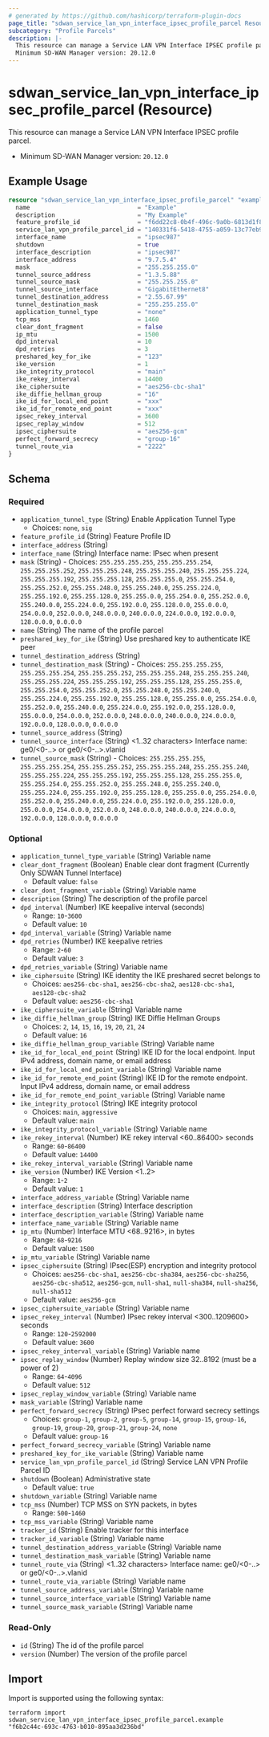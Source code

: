 ```yaml
---
# generated by https://github.com/hashicorp/terraform-plugin-docs
page_title: "sdwan_service_lan_vpn_interface_ipsec_profile_parcel Resource - terraform-provider-sdwan"
subcategory: "Profile Parcels"
description: |-
  This resource can manage a Service LAN VPN Interface IPSEC profile parcel.
  Minimum SD-WAN Manager version: 20.12.0
---
```


# sdwan_service_lan_vpn_interface_ipsec_profile_parcel (Resource)

This resource can manage a Service LAN VPN Interface IPSEC profile parcel.
  - Minimum SD-WAN Manager version: `20.12.0`

## Example Usage

```terraform
resource "sdwan_service_lan_vpn_interface_ipsec_profile_parcel" "example" {
  name                              = "Example"
  description                       = "My Example"
  feature_profile_id                = "f6dd22c8-0b4f-496c-9a0b-6813d1f8b8ac"
  service_lan_vpn_profile_parcel_id = "140331f6-5418-4755-a059-13c77eb96037"
  interface_name                    = "ipsec987"
  shutdown                          = true
  interface_description             = "ipsec987"
  interface_address                 = "9.7.5.4"
  mask                              = "255.255.255.0"
  tunnel_source_address             = "1.3.5.88"
  tunnel_source_mask                = "255.255.255.0"
  tunnel_source_interface           = "GigabitEthernet8"
  tunnel_destination_address        = "2.55.67.99"
  tunnel_destination_mask           = "255.255.255.0"
  application_tunnel_type           = "none"
  tcp_mss                           = 1460
  clear_dont_fragment               = false
  ip_mtu                            = 1500
  dpd_interval                      = 10
  dpd_retries                       = 3
  preshared_key_for_ike             = "123"
  ike_version                       = 1
  ike_integrity_protocol            = "main"
  ike_rekey_interval                = 14400
  ike_ciphersuite                   = "aes256-cbc-sha1"
  ike_diffie_hellman_group          = "16"
  ike_id_for_local_end_point        = "xxx"
  ike_id_for_remote_end_point       = "xxx"
  ipsec_rekey_interval              = 3600
  ipsec_replay_window               = 512
  ipsec_ciphersuite                 = "aes256-gcm"
  perfect_forward_secrecy           = "group-16"
  tunnel_route_via                  = "2222"
}
```

<!-- schema generated by tfplugindocs -->
## Schema

### Required

- `application_tunnel_type` (String) Enable Application Tunnel Type
  - Choices: `none`, `sig`
- `feature_profile_id` (String) Feature Profile ID
- `interface_address` (String)
- `interface_name` (String) Interface name: IPsec when present
- `mask` (String) - Choices: `255.255.255.255`, `255.255.255.254`, `255.255.255.252`, `255.255.255.248`, `255.255.255.240`, `255.255.255.224`, `255.255.255.192`, `255.255.255.128`, `255.255.255.0`, `255.255.254.0`, `255.255.252.0`, `255.255.248.0`, `255.255.240.0`, `255.255.224.0`, `255.255.192.0`, `255.255.128.0`, `255.255.0.0`, `255.254.0.0`, `255.252.0.0`, `255.240.0.0`, `255.224.0.0`, `255.192.0.0`, `255.128.0.0`, `255.0.0.0`, `254.0.0.0`, `252.0.0.0`, `248.0.0.0`, `240.0.0.0`, `224.0.0.0`, `192.0.0.0`, `128.0.0.0`, `0.0.0.0`
- `name` (String) The name of the profile parcel
- `preshared_key_for_ike` (String) Use preshared key to authenticate IKE peer
- `tunnel_destination_address` (String)
- `tunnel_destination_mask` (String) - Choices: `255.255.255.255`, `255.255.255.254`, `255.255.255.252`, `255.255.255.248`, `255.255.255.240`, `255.255.255.224`, `255.255.255.192`, `255.255.255.128`, `255.255.255.0`, `255.255.254.0`, `255.255.252.0`, `255.255.248.0`, `255.255.240.0`, `255.255.224.0`, `255.255.192.0`, `255.255.128.0`, `255.255.0.0`, `255.254.0.0`, `255.252.0.0`, `255.240.0.0`, `255.224.0.0`, `255.192.0.0`, `255.128.0.0`, `255.0.0.0`, `254.0.0.0`, `252.0.0.0`, `248.0.0.0`, `240.0.0.0`, `224.0.0.0`, `192.0.0.0`, `128.0.0.0`, `0.0.0.0`
- `tunnel_source_address` (String)
- `tunnel_source_interface` (String) <1..32 characters> Interface name: ge0/<0-..> or ge0/<0-..>.vlanid
- `tunnel_source_mask` (String) - Choices: `255.255.255.255`, `255.255.255.254`, `255.255.255.252`, `255.255.255.248`, `255.255.255.240`, `255.255.255.224`, `255.255.255.192`, `255.255.255.128`, `255.255.255.0`, `255.255.254.0`, `255.255.252.0`, `255.255.248.0`, `255.255.240.0`, `255.255.224.0`, `255.255.192.0`, `255.255.128.0`, `255.255.0.0`, `255.254.0.0`, `255.252.0.0`, `255.240.0.0`, `255.224.0.0`, `255.192.0.0`, `255.128.0.0`, `255.0.0.0`, `254.0.0.0`, `252.0.0.0`, `248.0.0.0`, `240.0.0.0`, `224.0.0.0`, `192.0.0.0`, `128.0.0.0`, `0.0.0.0`

### Optional

- `application_tunnel_type_variable` (String) Variable name
- `clear_dont_fragment` (Boolean) Enable clear dont fragment (Currently Only SDWAN Tunnel Interface)
  - Default value: `false`
- `clear_dont_fragment_variable` (String) Variable name
- `description` (String) The description of the profile parcel
- `dpd_interval` (Number) IKE keepalive interval (seconds)
  - Range: `10`-`3600`
  - Default value: `10`
- `dpd_interval_variable` (String) Variable name
- `dpd_retries` (Number) IKE keepalive retries
  - Range: `2`-`60`
  - Default value: `3`
- `dpd_retries_variable` (String) Variable name
- `ike_ciphersuite` (String) IKE identity the IKE preshared secret belongs to
  - Choices: `aes256-cbc-sha1`, `aes256-cbc-sha2`, `aes128-cbc-sha1`, `aes128-cbc-sha2`
  - Default value: `aes256-cbc-sha1`
- `ike_ciphersuite_variable` (String) Variable name
- `ike_diffie_hellman_group` (String) IKE Diffie Hellman Groups
  - Choices: `2`, `14`, `15`, `16`, `19`, `20`, `21`, `24`
  - Default value: `16`
- `ike_diffie_hellman_group_variable` (String) Variable name
- `ike_id_for_local_end_point` (String) IKE ID for the local endpoint. Input IPv4 address, domain name, or email address
- `ike_id_for_local_end_point_variable` (String) Variable name
- `ike_id_for_remote_end_point` (String) IKE ID for the remote endpoint. Input IPv4 address, domain name, or email address
- `ike_id_for_remote_end_point_variable` (String) Variable name
- `ike_integrity_protocol` (String) IKE integrity protocol
  - Choices: `main`, `aggressive`
  - Default value: `main`
- `ike_integrity_protocol_variable` (String) Variable name
- `ike_rekey_interval` (Number) IKE rekey interval <60..86400> seconds
  - Range: `60`-`86400`
  - Default value: `14400`
- `ike_rekey_interval_variable` (String) Variable name
- `ike_version` (Number) IKE Version <1..2>
  - Range: `1`-`2`
  - Default value: `1`
- `interface_address_variable` (String) Variable name
- `interface_description` (String) Interface description
- `interface_description_variable` (String) Variable name
- `interface_name_variable` (String) Variable name
- `ip_mtu` (Number) Interface MTU <68..9216>, in bytes
  - Range: `68`-`9216`
  - Default value: `1500`
- `ip_mtu_variable` (String) Variable name
- `ipsec_ciphersuite` (String) IPsec(ESP) encryption and integrity protocol
  - Choices: `aes256-cbc-sha1`, `aes256-cbc-sha384`, `aes256-cbc-sha256`, `aes256-cbc-sha512`, `aes256-gcm`, `null-sha1`, `null-sha384`, `null-sha256`, `null-sha512`
  - Default value: `aes256-gcm`
- `ipsec_ciphersuite_variable` (String) Variable name
- `ipsec_rekey_interval` (Number) IPsec rekey interval <300..1209600> seconds
  - Range: `120`-`2592000`
  - Default value: `3600`
- `ipsec_rekey_interval_variable` (String) Variable name
- `ipsec_replay_window` (Number) Replay window size 32..8192 (must be a power of 2)
  - Range: `64`-`4096`
  - Default value: `512`
- `ipsec_replay_window_variable` (String) Variable name
- `mask_variable` (String) Variable name
- `perfect_forward_secrecy` (String) IPsec perfect forward secrecy settings
  - Choices: `group-1`, `group-2`, `group-5`, `group-14`, `group-15`, `group-16`, `group-19`, `group-20`, `group-21`, `group-24`, `none`
  - Default value: `group-16`
- `perfect_forward_secrecy_variable` (String) Variable name
- `preshared_key_for_ike_variable` (String) Variable name
- `service_lan_vpn_profile_parcel_id` (String) Service LAN VPN Profile Parcel ID
- `shutdown` (Boolean) Administrative state
  - Default value: `true`
- `shutdown_variable` (String) Variable name
- `tcp_mss` (Number) TCP MSS on SYN packets, in bytes
  - Range: `500`-`1460`
- `tcp_mss_variable` (String) Variable name
- `tracker_id` (String) Enable tracker for this interface
- `tracker_id_variable` (String) Variable name
- `tunnel_destination_address_variable` (String) Variable name
- `tunnel_destination_mask_variable` (String) Variable name
- `tunnel_route_via` (String) <1..32 characters> Interface name: ge0/<0-..> or ge0/<0-..>.vlanid
- `tunnel_route_via_variable` (String) Variable name
- `tunnel_source_address_variable` (String) Variable name
- `tunnel_source_interface_variable` (String) Variable name
- `tunnel_source_mask_variable` (String) Variable name

### Read-Only

- `id` (String) The id of the profile parcel
- `version` (Number) The version of the profile parcel

## Import

Import is supported using the following syntax:

```shell
terraform import sdwan_service_lan_vpn_interface_ipsec_profile_parcel.example "f6b2c44c-693c-4763-b010-895aa3d236bd"
```

